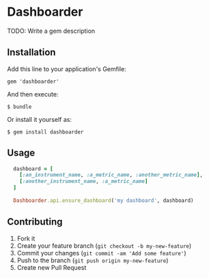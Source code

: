 # Dashboarder

TODO: Write a gem description

## Installation

Add this line to your application's Gemfile:

    gem 'dashboarder'

And then execute:

    $ bundle

Or install it yourself as:

    $ gem install dashboarder

## Usage

```ruby
  dashboard = [
    [:an_instrument_name, :a_metric_name, :another_metric_name],
    [:another_instrument_name, :a_metric_name]
  ]
  
  Dashboarder.api.ensure_dashboard('my dashboard', dashboard)
```

## Contributing

1. Fork it
2. Create your feature branch (`git checkout -b my-new-feature`)
3. Commit your changes (`git commit -am 'Add some feature'`)
4. Push to the branch (`git push origin my-new-feature`)
5. Create new Pull Request
